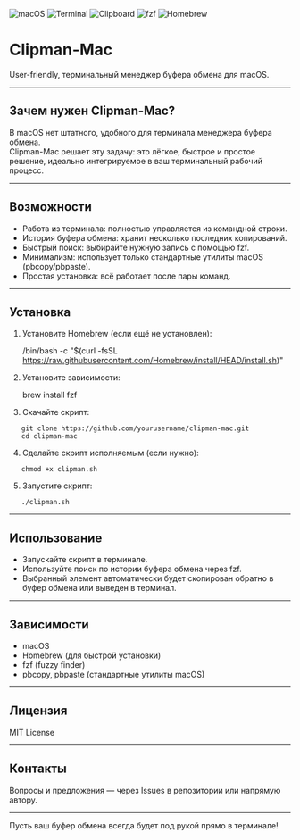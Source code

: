 ![macOS](https://img.shields.io/badge/macOS-000000?style=flat&logo=apple&logoColor=white)
![Terminal](https://img.shields.io/badge/Terminal-✓-black)
![Clipboard](https://img.shields.io/badge/Clipboard-✓-purple)
![fzf](https://img.shields.io/badge/fzf-✓-green)
![Homebrew](https://img.shields.io/badge/Homebrew-✓-orange)

# Clipman-Mac

User-friendly, терминальный менеджер буфера обмена для macOS.

---

## Зачем нужен Clipman-Mac?

В macOS нет штатного, удобного для терминала менеджера буфера обмена.  
Clipman-Mac решает эту задачу: это лёгкое, быстрое и простое решение, идеально интегрируемое в ваш терминальный рабочий процесс.

---

## Возможности

- Работа из терминала: полностью управляется из командной строки.
- История буфера обмена: хранит несколько последних копирований.
- Быстрый поиск: выбирайте нужную запись с помощью fzf.
- Минимализм: использует только стандартные утилиты macOS (pbcopy/pbpaste).
- Простая установка: всё работает после пары команд.

---

## Установка

1. Установите Homebrew (если ещё не установлен):

   /bin/bash -c "$(curl -fsSL https://raw.githubusercontent.com/Homebrew/install/HEAD/install.sh)"

2. Установите зависимости:

   brew install fzf

3. Скачайте скрипт:
```
   git clone https://github.com/yourusername/clipman-mac.git
   cd clipman-mac
```
4. Сделайте скрипт исполняемым (если нужно):
```
   chmod +x clipman.sh
```
5. Запустите скрипт:
```
   ./clipman.sh
```
---

## Использование

- Запускайте скрипт в терминале.
- Используйте поиск по истории буфера обмена через fzf.
- Выбранный элемент автоматически будет скопирован обратно в буфер обмена или выведен в терминал.

---

## Зависимости

- macOS
- Homebrew (для быстрой установки)
- fzf (fuzzy finder)
- pbcopy, pbpaste (стандартные утилиты macOS)

---

## Лицензия

MIT License

---

## Контакты

Вопросы и предложения — через Issues в репозитории или напрямую автору.

---

Пусть ваш буфер обмена всегда будет под рукой прямо в терминале!
